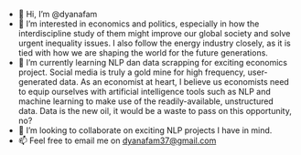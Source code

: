 - 👋 Hi, I’m @dyanafam
- 👀 I’m interested in economics and politics, especially in how the interdiscipline study of them might improve our global society and solve urgent inequality issues. I also follow the energy industry closely, as it is tied with how we are shaping the world for the future generations.
- 🌱 I’m currently learning NLP dan data scrapping for exciting economics project. Social media is truly a gold mine for high frequency, user-generated data. As an economist at heart, I believe us economists need to equip ourselves with artificial intelligence tools such as NLP and machine learning to make use of the readily-available, unstructured data. Data is the new oil, it would be a waste to pass on this opportunity, no? 
- 💞️ I’m looking to collaborate on exciting NLP projects I have in mind.
- 📫 Feel free to email me on dyanafam37@gmail.com 

<!---
dyanafam/dyanafam is a ✨ special ✨ repository because its `README.md` (this file) appears on your GitHub profile.
You can click the Preview link to take a look at your changes.
--->
